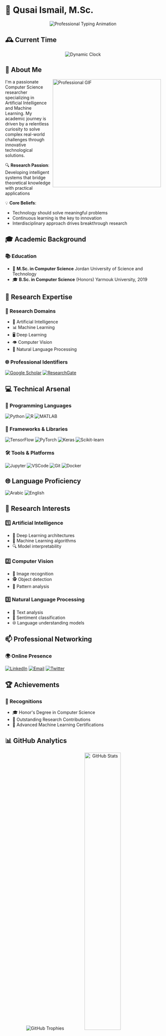 # 👋 Qusai Ismail, M.Sc.

<div align="center">
  <img src="https://readme-typing-svg.demolab.com?font=Fira+Code&pause=1000&color=2C6FFF&center=true&width=600&lines=Computer+Science+Researcher;AI+%26+Machine+Learning+Innovator;Deep+Learning+%7C+Computer+Vision+%7C+NLP" alt="Professional Typing Animation" />
</div>

## 🕰️ Current Time
<div align="center">
  <img src="https://readme-typing-svg.demolab.com?font=Roboto&pause=1000&color=7E57C2&center=true&width=435&lines=⏰+Loading+current+time..." alt="Dynamic Clock" />
</div>

## 👤 About Me

<img align="right" width="350" src="https://cdn.dribbble.com/users/1162077/screenshots/3848914/programmer.gif" alt="Professional GIF">

I'm a passionate Computer Science researcher specializing in Artificial Intelligence and Machine Learning. My academic journey is driven by a relentless curiosity to solve complex real-world challenges through innovative technological solutions.

🔍 **Research Passion**: Developing intelligent systems that bridge theoretical knowledge with practical applications

💡 **Core Beliefs**:
- Technology should solve meaningful problems
- Continuous learning is the key to innovation
- Interdisciplinary approach drives breakthrough research

## 🎓 Academic Background

### 📚 Education
- 🏫 **M.Sc. in Computer Science**
  Jordan University of Science and Technology
- 🎓 **B.Sc. in Computer Science** (Honors)
  Yarmouk University, 2019

## 🔬 Research Expertise

### 🧠 Research Domains
- 🤖 Artificial Intelligence
- 📊 Machine Learning
- 🖥️ Deep Learning
- 👁️ Computer Vision
- 💬 Natural Language Processing

### 🌐 Professional Identifiers
[![Google Scholar](https://img.shields.io/badge/Google%20Scholar-Citations-4285F4?style=for-the-badge&logo=google-scholar&logoColor=white)](https://scholar.google.com/citations?user=YOUR_SCHOLAR_ID)
[![ResearchGate](https://img.shields.io/badge/ResearchGate-Profile-00CCBB?style=for-the-badge&logo=researchgate&logoColor=white)](https://www.researchgate.net/profile/YOUR_RESEARCHGATE_PROFILE)

## 💻 Technical Arsenal

### 🚀 Programming Languages
![Python](https://img.shields.io/badge/-Python-3776AB?style=flat-square&logo=python&logoColor=white)
![R](https://img.shields.io/badge/-R-276DC3?style=flat-square&logo=r&logoColor=white)
![MATLAB](https://img.shields.io/badge/-MATLAB-0076A8?style=flat-square&logo=mathworks&logoColor=white)

### 🧰 Frameworks & Libraries
![TensorFlow](https://img.shields.io/badge/-TensorFlow-FF6F00?style=flat-square&logo=tensorflow&logoColor=white)
![PyTorch](https://img.shields.io/badge/-PyTorch-EE4C2C?style=flat-square&logo=pytorch&logoColor=white)
![Keras](https://img.shields.io/badge/-Keras-D00000?style=flat-square&logo=keras&logoColor=white)
![Scikit-learn](https://img.shields.io/badge/-Scikit--learn-F7931E?style=flat-square&logo=scikit-learn&logoColor=white)

### 🛠️ Tools & Platforms
![Jupyter](https://img.shields.io/badge/-Jupyter-F37626?style=flat-square&logo=jupyter&logoColor=white)
![VSCode](https://img.shields.io/badge/-VSCode-007ACC?style=flat-square&logo=visual-studio-code&logoColor=white)
![Git](https://img.shields.io/badge/-Git-F05032?style=flat-square&logo=git&logoColor=white)
![Docker](https://img.shields.io/badge/-Docker-2496ED?style=flat-square&logo=docker&logoColor=white)

## 🌐 Language Proficiency
![Arabic](https://img.shields.io/badge/-Arabic%20(Native)-006400?style=flat-square)
![English](https://img.shields.io/badge/-English%20(Fluent)-1E90FF?style=flat-square)

## 🚀 Research Interests

### 1️⃣ Artificial Intelligence
- 🤖 Deep Learning architectures
- 🧩 Machine Learning algorithms
- 🔍 Model interpretability

### 2️⃣ Computer Vision
- 📸 Image recognition
- 🕵️ Object detection
- 🧩 Pattern analysis

### 3️⃣ Natural Language Processing
- 📝 Text analysis
- 💬 Sentiment classification
- 🌐 Language understanding models

## 📫 Professional Networking

### 🌍 Online Presence
[![LinkedIn](https://img.shields.io/badge/LinkedIn-Connect-0077B5?style=for-the-badge&logo=linkedin&logoColor=white)](https://www.linkedin.com/in/YOUR_LINKEDIN_PROFILE)
[![Email](https://img.shields.io/badge/Email-Contact-D14836?style=for-the-badge&logo=gmail&logoColor=white)](mailto:qusaibanyismail@gmail.com)
[![Twitter](https://img.shields.io/badge/Twitter-Follow-1DA1F2?style=for-the-badge&logo=twitter&logoColor=white)](https://twitter.com/YOUR_TWITTER_HANDLE)

## 🏆 Achievements

### 🌟 Recognitions
- 🎓 Honor's Degree in Computer Science
- 🏅 Outstanding Research Contributions
- 📜 Advanced Machine Learning Certifications

## 📊 GitHub Analytics
<div align="center">
  <img src="https://github-profile-trophy.vercel.app/?username=YOURGITHUBUSERNAME&theme=radical&column=7" alt="GitHub Trophies" />
  
  <img src="https://github-readme-stats.vercel.app/api?username=YOURGITHUBUSERNAME&show_icons=true&theme=radical" alt="GitHub Stats" width="48%" />
  <img src="https://github-readme-streak-stats.herokuapp.com/?user=YOURGITHUBUSERNAME&theme=radical" alt="GitHub Streak" width="48%" />
</div>

## 🌟 Skills Progression
![Python](https://progress-bar.dev/90/?title=Python&color=2C6FFF)
![Machine Learning](https://progress-bar.dev/85/?title=Machine+Learning&color=4CAF50)
![Deep Learning](https://progress-bar.dev/80/?title=Deep+Learning&color=FF6F00)

## 👀 Profile Metrics
![Profile Views](https://komarev.com/ghpvc/?username=YOURGITHUBUSERNAME&color=blueviolet)

---

*Transforming Theoretical Concepts into Practical Innovations* 🧠✨

<div align="center">
  <img src="https://capsule-render.vercel.app/api?type=waving&color=gradient&height=80&section=footer" />
</div>

<details>
<summary>📊 Weekly Development Breakdown</summary>

<!--START_SECTION:wkatime-->
*Note: These stats are tracked automatically and may require additional GitHub Actions setup*
<!--END_SECTION:wkatime-->
</details>

<div align="center">
  <img src="https://spotify-github-profile.vercel.app/api/view?uid=YOUR_SPOTIFY_USERNAME&cover_image=true&theme=novatorem" alt="Spotify Recently Played" />
</div>
